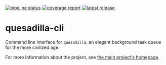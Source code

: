 <!-- `quesadilla` - an elegant background task queue for the more civilized age
Copyright (C) 2024 Artur Ciesielski <artur.ciesielski@gmail.com>

This program is free software: you can redistribute it and/or modify
it under the terms of the GNU General Public License as published by
the Free Software Foundation, either version 3 of the License, or
(at your option) any later version.

This program is distributed in the hope that it will be useful,
but WITHOUT ANY WARRANTY; without even the implied warranty of
MERCHANTABILITY or FITNESS FOR A PARTICULAR PURPOSE.  See the
GNU General Public License for more details.

You should have received a copy of the GNU General Public License
along with this program.  If not, see <https://www.gnu.org/licenses/>. -->

[![pipeline status](https://gitlab.com/arcanery/python/quesadilla/quesadilla/badges/main/pipeline.svg)](https://gitlab.com/arcanery/python/quesadilla/quesadilla/-/commits/main)
[![coverage report](https://gitlab.com/arcanery/python/quesadilla/quesadilla/badges/main/coverage.svg)](https://gitlab.com/arcanery/python/quesadilla/quesadilla/-/commits/main)
[![latest release](https://gitlab.com/arcanery/python/quesadilla/quesadilla-cli/-/badges/release.svg)](https://gitlab.com/arcanery/python/quesadilla/quesadilla-cli/-/releases)

# quesadilla-cli

Command line interface for `quesadilla`, an elegant background task queue for the more civilized age.

For more information about the project, see [the main project's homepage](https://gitlab.com/arcanery/python/quesadilla/quesadilla).
